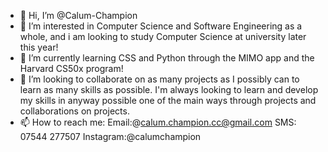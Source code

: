 - 👋 Hi, I’m @Calum-Champion
- 👀 I’m interested in Computer Science and Software Engineering as a whole, and i am looking to study Computer Science at university later this year! 
- 🌱 I’m currently learning CSS and Python through the MIMO app and the Harvard CS50x program!
- 💞️ I’m looking to collaborate on as many projects as I possibly can to learn as many skills as possible. I'm always looking to learn and develop my skills in anyway possible one of the main ways through projects and collaborations on projects.
- 📫 How to reach me:          Email:@calum.champion.cc@gmail.com         SMS: 07544 277507           Instagram:@calumchampion

<!---
Calum-Champion/Calum-Champion is a ✨ special ✨ repository because its `README.md` (this file) appears on your GitHub profile.
You can click the Preview link to take a look at your changes.
--->
